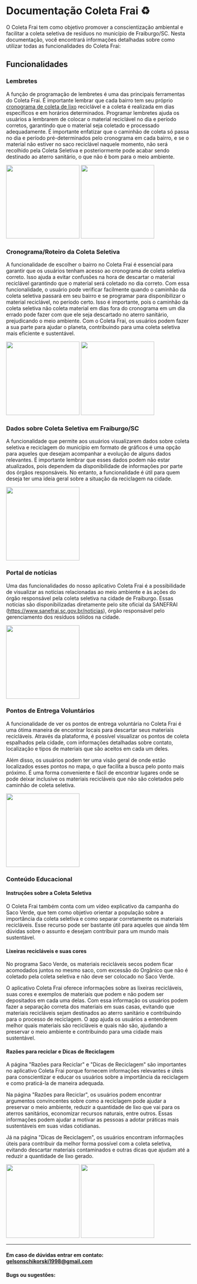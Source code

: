 # Documentação Coleta Frai :recycle:

O Coleta Frai tem como objetivo promover a conscientização ambiental e facilitar a coleta seletiva de resíduos no município de Fraiburgo/SC. Nesta documentação, você encontrará informações detalhadas sobre como utilizar todas as funcionalidades do Coleta Frai:

## Funcionalidades

### Lembretes

A função de programação de lembretes é uma das principais ferramentas do Coleta Frai. É importante lembrar que cada bairro tem seu próprio [cronograma de coleta de lixo](https://sanefrai.sc.gov.br/coleta) reciclável e a coleta é realizada em dias específicos e em horários determinados. Programar lembretes ajuda os usuários a lembrarem de colocar o material reciclável no dia e período corretos, garantindo que o material seja coletado e processado adequadamente. É importante enfatizar que o caminhão de coleta só passa no dia e período pré-determinados pelo cronograma em cada bairro, e se o material não estiver no saco reciclável naquele momento, não será recolhido pela Coleta Seletiva e posteriormente pode acabar sendo destinado ao aterro sanitário, o que não é bom para o meio ambiente.

<img width="200" src="https://user-images.githubusercontent.com/49684358/235470281-b209b306-e155-49ce-9753-72f453800c9c.png"/> <img width="200" src="https://user-images.githubusercontent.com/49684358/235470936-9aaea33d-09e2-4232-99ce-2b43bf00e733.jpeg"/>

### Cronograma/Roteiro da Coleta Seletiva

A funcionalidade de escolher o bairro no Coleta Frai é essencial para garantir que os usuários tenham acesso ao cronograma de coleta seletiva correto. Isso ajuda a evitar confusões na hora de descartar o material reciclável garantindo que o material será coletado no dia correto. Com essa funcionalidade, o usuário pode verificar facilmente quando o caminhão da coleta seletiva passará em seu bairro e se programar para disponibilizar o material reciclável, no período certo. Isso é importante, pois o caminhão da coleta seletiva não coleta material em dias fora do cronograma em um dia errado pode fazer com que ele seja descartado no aterro sanitário, prejudicando o meio ambiente. Com o Coleta Frai, os usuários podem fazer a sua parte para ajudar o planeta, contribuindo para uma coleta seletiva mais eficiente e sustentável.

<img width="200" src="https://user-images.githubusercontent.com/49684358/235470281-b209b306-e155-49ce-9753-72f453800c9c.png"/> <img width="200" src="https://user-images.githubusercontent.com/49684358/235470024-fb0df63a-f3f8-4da4-a3cd-c55e19687d1f.png"/>

### Dados sobre Coleta Seletiva em Fraiburgo/SC

A funcionalidade que permite aos usuários visualizarem dados sobre coleta seletiva e reciclagem do município em formato de gráficos é uma opção para aqueles que desejam acompanhar a evolução de alguns dados relevantes. É importante lembrar que esses dados podem não estar atualizados, pois dependem da disponibilidade de informações por parte dos órgãos responsáveis. No entanto, a funcionalidade é útil para quem deseja ter uma ideia geral sobre a situação da reciclagem na cidade.

<img width="200" src="https://user-images.githubusercontent.com/49684358/235471306-389a04b3-2aa5-496b-81e5-a253f17976e6.png"/>

### Portal de notícias

Uma das funcionalidades do nosso aplicativo Coleta Frai é a possibilidade de visualizar as notícias relacionadas ao meio ambiente e às ações do órgão responsável pela coleta seletiva na cidade de Fraiburgo. Essas notícias são disponibilizadas diretamente pelo site oficial da SANEFRAI (https://www.sanefrai.sc.gov.br/noticias), órgão responsável pelo gerenciamento dos resíduos sólidos na cidade.

<img width="200" src="https://user-images.githubusercontent.com/49684358/235471667-7889c47c-1492-4840-bc3e-c187381e32d8.png"/>

### Pontos de Entrega Voluntários

A funcionalidade de ver os pontos de entrega voluntária no Coleta Frai é uma ótima maneira de encontrar locais para descartar seus materiais recicláveis. Através da plataforma, é possível visualizar os pontos de coleta espalhados pela cidade, com informações detalhadas sobre contato, localização e tipos de materiais que são aceitos em cada um deles.

Além disso, os usuários podem ter uma visão geral de onde estão localizados esses pontos no mapa, o que facilita a busca pelo ponto mais próximo. É uma forma conveniente e fácil de encontrar lugares onde se pode deixar inclusive os materiais recicláveis que não são coletados pelo caminhão de coleta seletiva.

<img width="200" src="https://user-images.githubusercontent.com/49684358/235472144-83f48261-1b33-43ef-a2c5-09abec636097.png"/>

### Conteúdo Educacional

#### Instruções sobre a Coleta Seletiva

O Coleta Frai também conta com um vídeo explicativo da campanha do Saco Verde, que tem como objetivo orientar a população sobre a importância da coleta seletiva e como separar corretamente os materiais recicláveis. Esse recurso pode ser bastante útil para aqueles que ainda têm dúvidas sobre o assunto e desejam contribuir para um mundo mais sustentável.

#### Lixeiras recicláveis e suas cores

No programa Saco Verde, os materiais recicláveis secos podem ficar acomodados juntos no mesmo saco, com excessão do Orgânico que não é coletado pela coleta seletiva e não deve ser colocado no Saco Verde.

O aplicativo Coleta Frai oferece informações sobre as lixeiras recicláveis, suas cores e exemplos de materiais que podem e não podem ser depositados em cada uma delas. Com essa informação os usuários podem fazer a separação correta dos materiais em suas casas, evitando que materiais recicláveis sejam destinados ao aterro sanitário e contribuindo para o processo de reciclagem. O app ajuda os usuários a entenderem melhor quais materiais são recicláveis e quais não são, ajudando a preservar o meio ambiente e contribuindo para uma cidade mais sustentável.

#### Razões para reciclar e Dicas de Reciclagem

A página "Razões para Reciclar" e "Dicas de Reciclagem" são importantes no aplicativo Coleta Frai porque fornecem informações relevantes e úteis para conscientizar e educar os usuários sobre a importância da reciclagem e como praticá-la de maneira adequada.

Na página "Razões para Reciclar", os usuários podem encontrar argumentos convincentes sobre como a reciclagem pode ajudar a preservar o meio ambiente, reduzir a quantidade de lixo que vai para os aterros sanitários, economizar recursos naturais, entre outros. Essas informações podem ajudar a motivar as pessoas a adotar práticas mais sustentáveis em suas vidas cotidianas.

Já na página "Dicas de Reciclagem", os usuários encontram informações úteis para contribuir da melhor forma possível com a coleta seletiva, evitando descartar materiais contaminados e outras dicas que ajudam até a reduzir a quantidade de lixo gerado.

<img width="200" src="https://user-images.githubusercontent.com/49684358/235472267-cb390221-64ee-4574-8b5f-1974c856b57e.png"/> <img width="200" src="https://user-images.githubusercontent.com/49684358/235472308-0935373b-a681-4ef0-bec4-84b9212a3b06.png"/>

________________________________________
#### Em caso de dúvidas entrar em contato: gelsonschikorski1998@gmail.com
#### Bugs ou sugestões: 
